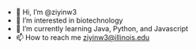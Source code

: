 - 👋 Hi, I’m @ziyinw3
- 👀 I’m interested in biotechnology
- 🌱 I’m currently learning Java, Python, and Javascript
- 📫 How to reach me ziyinw3@illinois.edu

<!---
ziyinw3/ziyinw3 is a ✨ special ✨ repository because its `README.md` (this file) appears on your GitHub profile.
You can click the Preview link to take a look at your changes.
--->
